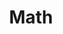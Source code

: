 ---
title: Math
eleventyNavigation:
  title: Math
  key: dg_extras_math
  parent: dg_extras
  order: 1
layout: "../de/extras/math.md"
---